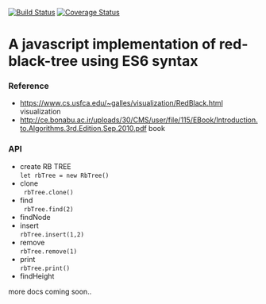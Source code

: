 [![Build Status](https://travis-ci.org/liubinyi/red-black-tree-js.svg?branch=master)](https://travis-ci.org/liubinyi/red-black-tree-js)
[![Coverage Status](https://coveralls.io/repos/github/liubinyi/red-black-tree-js/badge.svg?branch=master)](https://coveralls.io/github/liubinyi/red-black-tree-js?branch=master)


# A javascript implementation of red-black-tree using ES6 syntax  

### Reference
* https://www.cs.usfca.edu/~galles/visualization/RedBlack.html visualization  
* http://ce.bonabu.ac.ir/uploads/30/CMS/user/file/115/EBook/Introduction.to.Algorithms.3rd.Edition.Sep.2010.pdf  book  

### API  
* create RB TREE  
``` let rbTree = new RbTree() ```  
* clone  
``` rbTree.clone()```  
* find  
``` rbTree.find(2)```  
* findNode  
* insert  
```rbTree.insert(1,2)```  
* remove  
```rbTree.remove(1)```  
* print  
```rbTree.print()```  
* findHeight  

more docs coming soon..
